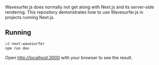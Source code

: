Wavesurfer.js does normally not get along with Next.js and its server-side rendering. This repository demonstrates how to use Wavesurfer.js in projects running Next.js.

## Running

```bash
cd next-wavesurfer
npm run dev
```

Open [http://localhost:3000](http://localhost:3000) with your browser to see the result.
